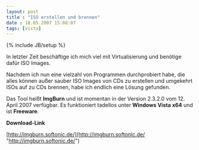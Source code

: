 ```yaml
---
layout: post
title : "ISO erstellen und brennen"
date : 18.05.2007 15:08:07
tags: [vista]
---
```

{% include JB/setup %}

In letzter Zeit beschäftige ich mich viel mit Virtualisierung und benötige dafür ISO Images.

Nachdem ich nun eine vielzahl von Programmen durchprobiert habe, die alles können außer sauber ISO Images von CDs zu erstellen und umgekehrt ISOs auf zu CDs brennen, habe ich endlich eine Lösung gefunden.

Das Tool heißt **ImgBurn** und ist momentan in der Version 2.3.2.0 vom 12. April 2007 verfügbar. Es funktioniert tadellos unter **Windows Vista x64** und ist **Freeware**.

**Download-Link**

[http://imgburn.softonic.de/](http://imgburn.softonic.de/ "http://imgburn.softonic.de/")
